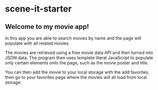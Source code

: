 # scene-it-starter

## Welcome to my movie app!

In this app you are able to search movies by name and the page will populate with all related movies.

The movies are retrieved using a free movie data API and then turned into JSON data. The program then uses templete literal JavaScript
to populate only certain elements onto the page, such as the movie poster and title.

You can then add the movie to your local storage with the add favorites, then go to your favorites page where the movies will all load from
local storage.

